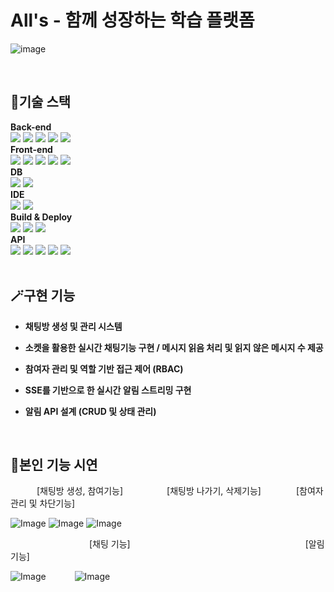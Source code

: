 # All's - 함께 성장하는 학습 플랫폼
<!-- <img src="https://github.com/user-attachments/assets/fb368ea3-31f8-4f69-afc5-d730fb31759e" width="500" height="250"/> -->
![image](https://github.com/user-attachments/assets/6be500ba-afc7-4002-93d8-20c462ee317d)

<br>

## 🔧기술 스택
**Back-end**<br>
<img src="https://img.shields.io/badge/Spring Boot-6DB33F?style=for-the-badge&logo=Spring&logoColor=white">
<img src="https://img.shields.io/badge/Spring Security-6DB33F?style=for-the-badge&logo=Spring Security&logoColor=white">
<img src="https://img.shields.io/badge/Node.js-5FA04E?style=for-the-badge&logo=Node.js&logoColor=white">
<img src="https://img.shields.io/badge/Gradle-02303A?style=for-the-badge&logo=Gradle&logoColor=white">
<img src="https://img.shields.io/badge/Lombok-D30707?style=for-the-badge&logo=Lombok&logoColor=white">
<br>
**Front-end**<br>
<img src="https://img.shields.io/badge/React-61DAFB?style=for-the-badge&logo=React&logoColor=white">
<img src="https://img.shields.io/badge/Axios-5A29E4?style=for-the-badge&logo=Axio&logoColor=white">
<img src="https://img.shields.io/badge/Junit5-25A162?style=for-the-badge&logo=Junit5&logoColor=white">
<img src="https://img.shields.io/badge/Sass-CC6699?style=for-the-badge&logo=Sass&logoColor=white">
<img src="https://img.shields.io/badge/styledcomponents-DB7093?style=for-the-badge&logo=styledcomponents&logoColor=white">
<br>
**DB**<br>
<img src="https://img.shields.io/badge/mysql-4479A1?style=for-the-badge&logo=mysql&logoColor=white">
<img src="https://img.shields.io/badge/hikaricp-000000?style=for-the-badge&logo=hikaricp&logoColor=white">
<br>
**IDE**<br>
<img src="https://img.shields.io/badge/intellij idea-000000?style=for-the-badge&logo=intellijidea&logoColor=white">
<img src="https://img.shields.io/badge/dbeaver-382923?style=for-the-badge&logo=dbeaver&logoColor=white">
<br>
**Build & Deploy**<br>
<img src="https://img.shields.io/badge/jenkins-D24939?style=for-the-badge&logo=jenkins&logoColor=white">
<img src="https://img.shields.io/badge/docker-2496ED?style=for-the-badge&logo=docker&logoColor=white">
<img src="https://img.shields.io/badge/navercloud platform-03C75A?style=for-the-badge&logo=naver&logoColor=white">
<br>
**API**<br>
<img src="https://img.shields.io/badge/naver hyperclova X-03C75A?style=for-the-badge&logo=naver&logoColor=white">
<img src="https://img.shields.io/badge/naver oauth-03C75A?style=for-the-badge&logo=naver&logoColor=white">
<img src="https://img.shields.io/badge/google oauth-4285F4?style=for-the-badge&logo=google&logoColor=white">
<img src="https://img.shields.io/badge/kakao oauth-FFCD00?style=for-the-badge&logo=kakao&logoColor=white">
<img src="https://img.shields.io/badge/kakao maps-FFCD00?style=for-the-badge&logo=kakao&logoColor=white">
<br>
<br>

## 🪄구현 기능


- **채팅방 생성 및 관리 시스템**
    
- **소켓을 활용한 실시간 채팅기능 구현 / 메시지 읽음 처리 및 읽지 않은 메시지 수 제공**

- **참여자 관리 및 역할 기반 접근 제어 (RBAC)**
  
- **SSE를 기반으로 한 실시간 알림 스트리밍 구현**
  
- **알림 API 설계 (CRUD 및 상태 관리)**

  
<br>


 ## 🎥본인 기능 시연
    [채팅방 생성, 참여기능]     [채팅방 나가기, 삭제기능]    [참여자 관리 및 차단기능]
 
 ![Image](https://github.com/user-attachments/assets/65b91e0e-5885-4d09-a700-b25c8c13cb0b) 
 ![Image](https://github.com/user-attachments/assets/6d04a2e5-767b-4884-8759-22a45fedf3e9)
 ![Image](https://github.com/user-attachments/assets/24551d6a-6b8a-449f-a4ec-0c973722a108)

 
          [채팅 기능]                    [알림 기능]
 
![Image](https://github.com/user-attachments/assets/9504126e-dd9a-466c-873a-6e1e175f16c3)   
![Image](https://github.com/user-attachments/assets/1dc62294-bcf5-4348-affb-b82e82ec267c)


